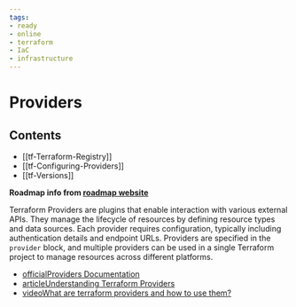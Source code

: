 ```yaml
---
tags:
- ready
- online
- terraform
- IaC
- infrastructure
---
```


# Providers

## Contents

- [[tf-Terraform-Registry]]
- [[tf-Configuring-Providers]]
- [[tf-Versions]]

__Roadmap info from [roadmap website](https://roadmap.sh/terraform/providers@qhO7CY-1_vuh2BVJYQCzh)__

Terraform Providers are plugins that enable interaction with various external APIs. They manage the lifecycle of resources by defining resource types and data sources. Each provider requires configuration, typically including authentication details and endpoint URLs. Providers are specified in the `provider` block, and multiple providers can be used in a single Terraform project to manage resources across different platforms.

- [officialProviders Documentation](https://developer.hashicorp.com/terraform/language/providers#providers)
- [articleUnderstanding Terraform Providers](https://docs.aws.amazon.com/prescriptive-guidance/latest/getting-started-terraform/providers.html)
- [videoWhat are terraform providers and how to use them?](https://www.youtube.com/watch?v=Kd7ddHBR2ec)
